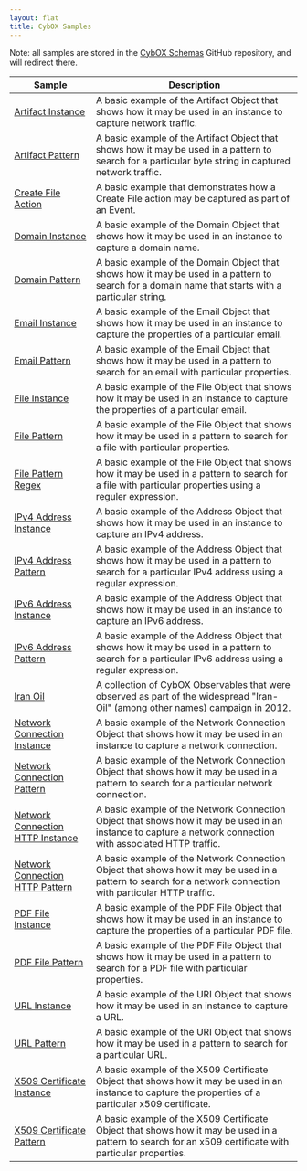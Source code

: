 ```yaml
---
layout: flat
title: CybOX Samples
---
```


Note: all samples are stored in the [CybOX Schemas](https://github.com/CybOXProject/schemas) GitHub repository, and will redirect there.


|Sample|Description|
|------|-----------|
|[Artifact Instance](https://github.com/CybOXProject/schemas/blob/master/samples/CybOX_Artifact_Instance.xml)|A basic example of the Artifact Object that shows how it may be used in an instance to capture network traffic.|
|[Artifact Pattern](https://github.com/CybOXProject/schemas/blob/master/samples/CybOX_Artifact_Pattern.xml)|A basic example of the Artifact Object that shows how it may be used in a pattern to search for a particular byte string in captured network traffic.|
|[Create File Action](https://github.com/CybOXProject/schemas/blob/master/samples/CybOX_CreateFile_Action.xml)|A basic example that demonstrates how a Create File action may be captured as part of an Event.|
|[Domain Instance](https://github.com/CybOXProject/schemas/blob/master/samples/CybOX_Domain_Instance.xml)|A basic example of the Domain Object that shows how it may be used in an instance to capture a domain name.|
|[Domain Pattern](https://github.com/CybOXProject/schemas/blob/master/samples/CybOX_Domain_Pattern.xml)|A basic example of the Domain Object that shows how it may be used in a pattern to search for a domain name that starts with a particular string.|
|[Email Instance](https://github.com/CybOXProject/schemas/blob/master/samples/CybOX_Simple_Email_Instance.xml)|A basic example of the Email Object that shows how it may be used in an instance to capture the properties of a particular email.|
|[Email Pattern](https://github.com/CybOXProject/schemas/blob/master/samples/CybOX_Simple_Email_Pattern.xml)|A basic example of the Email Object that shows how it may be used in a pattern to search for an email with particular properties.|
|[File Instance](https://github.com/CybOXProject/schemas/blob/master/samples/CybOX_Simple_File_Instance.xml)|A basic example of the File Object that shows how it may be used in an instance to capture the properties of a particular email.|
|[File Pattern](https://github.com/CybOXProject/schemas/blob/master/samples/CybOX_Simple_File_Pattern.xml)|A basic example of the File Object that shows how it may be used in a pattern to search for a file with particular properties.|
|[File Pattern Regex](https://github.com/CybOXProject/schemas/blob/master/samples/CybOX_Simple_File_Pattern_Regex.xml)|A basic example of the File Object that shows how it may be used in a pattern to search for a file with particular properties using a reguler expression.|
|[IPv4 Address Instance](https://github.com/CybOXProject/schemas/blob/master/samples/CybOX_IPv4Address_Instance.xml)|A basic example of the Address Object that shows how it may be used in an instance to capture an IPv4 address.|
|[IPv4 Address Pattern](https://github.com/CybOXProject/schemas/blob/master/samples/CybOX_IPv4Address_Pattern.xml)|A basic example of the Address Object that shows how it may be used in a pattern to search for a particular IPv4 address using a regular expression.|
|[IPv6 Address Instance](https://github.com/CybOXProject/schemas/blob/master/samples/CybOX_IPv6Address_Instance.xml)|A basic example of the Address Object that shows how it may be used in an instance to capture an IPv6 address.|
|[IPv6 Address Pattern](https://github.com/CybOXProject/schemas/blob/master/samples/CybOX_IPv6Address_Pattern.xml)|A basic example of the Address Object that shows how it may be used in a pattern to search for a particular IPv6 address using a regular expression.|
|[Iran Oil](https://github.com/CybOXProject/schemas/blob/master/samples/CybOX_Iran-Oil_Dynamic.xml)|A collection of CybOX Observables that were observed as part of the widespread "Iran-Oil" (among other names) campaign in 2012.|
|[Network Connection Instance](https://github.com/CybOXProject/schemas/blob/master/samples/CybOX_Network_Connection_Instance.xml)|A basic example of the Network Connection Object that shows how it may be used in an instance to capture a network connection.|
|[Network Connection Pattern](https://github.com/CybOXProject/schemas/blob/master/samples/CybOX_Network_Connection_Pattern.xml)|A basic example of the Network Connection Object that shows how it may be used in a pattern to search for a particular network connection.|
|[Network Connection HTTP Instance](https://github.com/CybOXProject/schemas/blob/master/samples/CybOX_Network_Connection_HTTP_Instance.xml)|A basic example of the Network Connection Object that shows how it may be used in an instance to capture a network connection with associated HTTP traffic.|
|[Network Connection HTTP Pattern](https://github.com/CybOXProject/schemas/blob/master/samples/CybOX_Network_Connection_HTTP_Pattern.xml)|A basic example of the Network Connection Object that shows how it may be used in a pattern to search for a network connection with particular HTTP traffic.|
|[PDF File Instance](https://github.com/CybOXProject/schemas/blob/master/samples/CybOX_PDF_File_Instance.xml)|A basic example of the PDF File Object that shows how it may be used in an instance to capture the properties of a particular PDF file.|
|[PDF File Pattern](https://github.com/CybOXProject/schemas/blob/master/samples/CybOX_PDF_File_Pattern.xml)|A basic example of the PDF File Object that shows how it may be used in a pattern to search for a PDF file with particular properties.|
|[URL Instance](https://github.com/CybOXProject/schemas/blob/master/samples/CybOX_URL_Instance.xml)|A basic example of the URI Object that shows how it may be used in an instance to capture a URL.|
|[URL Pattern](https://github.com/CybOXProject/schemas/blob/master/samples/CybOX_URL_Pattern.xml)|A basic example of the URI Object that shows how it may be used in a pattern to search for a particular URL.|
|[X509 Certificate Instance](https://github.com/CybOXProject/schemas/blob/master/samples/CybOX_X509_Certificate_Instance.xml)|A basic example of the X509 Certificate Object that shows how it may be used in an instance to capture the properties of a particular x509 certificate.|
|[X509 Certificate Pattern](https://github.com/CybOXProject/schemas/blob/master/samples/CybOX_X509_Certificate_Pattern.xml)|A basic example of the X509 Certificate Object that shows how it may be used in a pattern to search for an x509 certificate with particular properties.|

